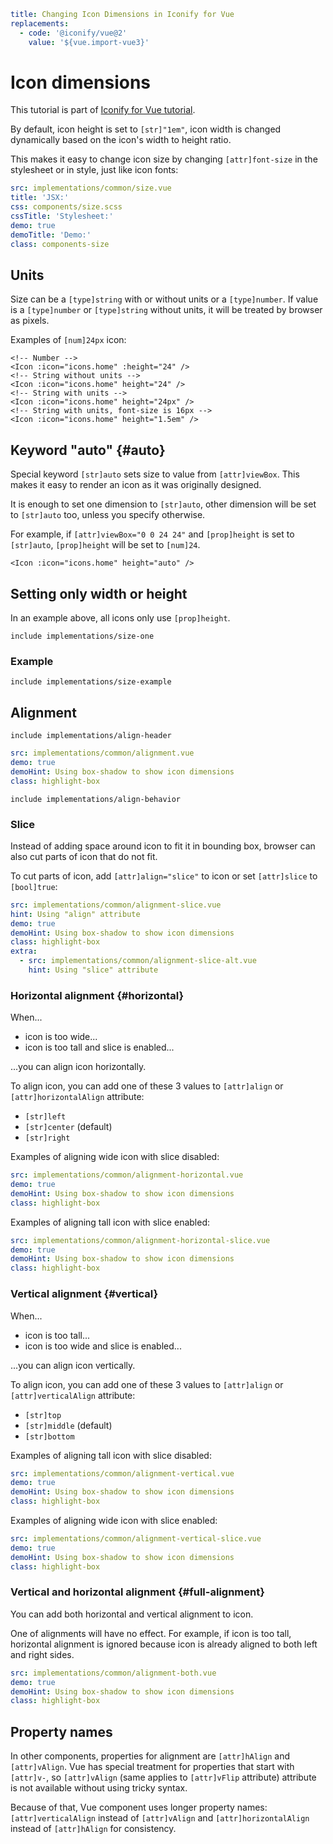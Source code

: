 ```yaml
title: Changing Icon Dimensions in Iconify for Vue
replacements:
  - code: '@iconify/vue@2'
    value: '${vue.import-vue3}'
```

# Icon dimensions

This tutorial is part of [Iconify for Vue tutorial](./index.md).

By default, icon height is set to `[str]"1em"`, icon width is changed dynamically based on the icon's width to height ratio.

This makes it easy to change icon size by changing `[attr]font-size` in the stylesheet or in style, just like icon fonts:

```yaml
src: implementations/common/size.vue
title: 'JSX:'
css: components/size.scss
cssTitle: 'Stylesheet:'
demo: true
demoTitle: 'Demo:'
class: components-size
```

## Units

Size can be a `[type]string` with or without units or a `[type]number`. If value is a `[type]number` or `[type]string` without units, it will be treated by browser as pixels.

Examples of `[num]24px` icon:

```vue
<!-- Number -->
<Icon :icon="icons.home" :height="24" />
<!-- String without units -->
<Icon :icon="icons.home" height="24" />
<!-- String with units -->
<Icon :icon="icons.home" height="24px" />
<!-- String with units, font-size is 16px -->
<Icon :icon="icons.home" height="1.5em" />
```

## Keyword "auto" {#auto}

Special keyword `[str]auto` sets size to value from `[attr]viewBox`. This makes it easy to render an icon as it was originally designed.

It is enough to set one dimension to `[str]auto`, other dimension will be set to `[str]auto` too, unless you specify otherwise.

For example, if `[attr]viewBox="0 0 24 24"` and `[prop]height` is set to `[str]auto`, `[prop]height` will be set to `[num]24`.

```vue
<Icon :icon="icons.home" height="auto" />
```

## Setting only width or height

In an example above, all icons only use `[prop]height`.

`include implementations/size-one`

### Example

`include implementations/size-example`

## Alignment

`include implementations/align-header`

```yaml
src: implementations/common/alignment.vue
demo: true
demoHint: Using box-shadow to show icon dimensions
class: highlight-box
```

`include implementations/align-behavior`

### Slice

Instead of adding space around icon to fit it in bounding box, browser can also cut parts of icon that do not fit.

To cut parts of icon, add `[attr]align="slice"` to icon or set `[attr]slice` to `[bool]true`:

```yaml
src: implementations/common/alignment-slice.vue
hint: Using "align" attribute
demo: true
demoHint: Using box-shadow to show icon dimensions
class: highlight-box
extra:
  - src: implementations/common/alignment-slice-alt.vue
    hint: Using "slice" attribute
```

### Horizontal alignment {#horizontal}

When...

- icon is too wide...
- icon is too tall and slice is enabled...

...you can align icon horizontally.

To align icon, you can add one of these 3 values to `[attr]align` or `[attr]horizontalAlign` attribute:

- `[str]left`
- `[str]center` (default)
- `[str]right`

Examples of aligning wide icon with slice disabled:

```yaml
src: implementations/common/alignment-horizontal.vue
demo: true
demoHint: Using box-shadow to show icon dimensions
class: highlight-box
```

Examples of aligning tall icon with slice enabled:

```yaml
src: implementations/common/alignment-horizontal-slice.vue
demo: true
demoHint: Using box-shadow to show icon dimensions
class: highlight-box
```

### Vertical alignment {#vertical}

When...

- icon is too tall...
- icon is too wide and slice is enabled...

...you can align icon vertically.

To align icon, you can add one of these 3 values to `[attr]align` or `[attr]verticalAlign` attribute:

- `[str]top`
- `[str]middle` (default)
- `[str]bottom`

Examples of aligning tall icon with slice disabled:

```yaml
src: implementations/common/alignment-vertical.vue
demo: true
demoHint: Using box-shadow to show icon dimensions
class: highlight-box
```

Examples of aligning wide icon with slice enabled:

```yaml
src: implementations/common/alignment-vertical-slice.vue
demo: true
demoHint: Using box-shadow to show icon dimensions
class: highlight-box
```

### Vertical and horizontal alignment {#full-alignment}

You can add both horizontal and vertical alignment to icon.

One of alignments will have no effect. For example, if icon is too tall, horizontal alignment is ignored because icon is already aligned to both left and right sides.

```yaml
src: implementations/common/alignment-both.vue
demo: true
demoHint: Using box-shadow to show icon dimensions
class: highlight-box
```

## Property names

In other components, properties for alignment are `[attr]hAlign` and `[attr]vAlign`. Vue has special treatment for properties that start with `[attr]v-`, so `[attr]vAlign` (same applies to `[attr]vFlip` attribute) attribute is not available without using tricky syntax.

Because of that, Vue component uses longer property names: `[attr]verticalAlign` instead of `[attr]vAlign` and `[attr]horizontalAlign` instead of `[attr]hAlign` for consistency.
